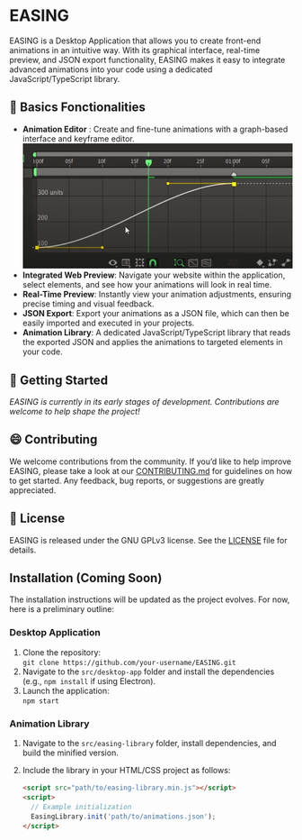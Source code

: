 # EASING
EASING is a Desktop Application that allows you to create front-end animations in an intuitive way. With its graphical interface, real-time preview, and JSON export functionality, EASING makes it easy to integrate advanced animations into your code using a dedicated JavaScript/TypeScript library.

## :art: Basics Fonctionalities
- **Animation Editor** : Create and fine-tune animations with a graph-based interface and keyframe editor.
![GRAPH EXEMPLE](assets/inspirations/ae-graph.png)
- **Integrated Web Preview**: Navigate your website within the application, select elements, and see how your animations will look in real time.
- **Real-Time Preview**: Instantly view your animation adjustments, ensuring precise timing and visual feedback.
- **JSON Export**: Export your animations as a JSON file, which can then be easily imported and executed in your projects.
- **Animation Library**: A dedicated JavaScript/TypeScript library that reads the exported JSON and applies the animations to targeted elements in your code.

## :rocket: Getting Started

_EASING is currently in its early stages of development. Contributions are welcome to help shape the project!_

## :smile: Contributing

We welcome contributions from the community. If you’d like to help improve EASING, please take a look at our [CONTRIBUTING.md](CONTRIBUTING.md) for guidelines on how to get started. Any feedback, bug reports, or suggestions are greatly appreciated.

## :book: License

EASING is released under the GNU GPLv3 license. See the [LICENSE](LICENSE) file for details.

## Installation (Coming Soon)

The installation instructions will be updated as the project evolves. For now, here is a preliminary outline:

### Desktop Application

1. Clone the repository:  
   `git clone https://github.com/your-username/EASING.git`
2. Navigate to the `src/desktop-app` folder and install the dependencies (e.g., `npm install` if using Electron).
3. Launch the application:  
   `npm start`

### Animation Library

1. Navigate to the `src/easing-library` folder, install dependencies, and build the minified version.
2. Include the library in your HTML/CSS project as follows:

   ```html
   <script src="path/to/easing-library.min.js"></script>
   <script>
     // Example initialization
     EasingLibrary.init('path/to/animations.json');
   </script>
